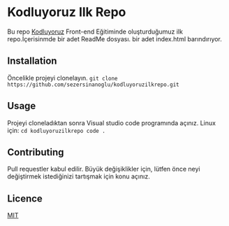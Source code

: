 # Kodluyoruz Ilk Repo

Bu repo [Kodluyoruz](https://www.kodluyoruz.org/) Front-end Eğitiminde oluşturduğumuz ilk repo.İçerisinmde bir adet ReadMe dosyası. bir adet index.html barındırıyor.

## Installation

Öncelikle projeyi clonelayın.
```git clone https://github.com/sezersinanoglu/kodluyoruzilkrepo.git```

## Usage

Projeyi cloneladıktan sonra Visual studio code programında açınız.
Linux için:
    ```cd kodluyoruzilkrepo
    code .```

## Contributing

Pull requestler kabul edilir. Büyük değişiklikler için, lütfen önce neyi değiştirmek istediğinizi tartışmak için konu açınız.

## Licence

[MIT](https://github.com/sezersinanoglu/kodluyoruzilkrepo/blob/main/LICENSE)

